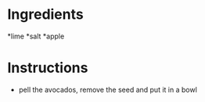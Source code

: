 # Ingredients

*lime
*salt
*apple

# Instructions

* pell the avocados, remove the seed and put it in a bowl
